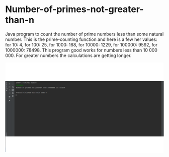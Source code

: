 # Number-of-primes-not-greater-than-n
Java program to count the number of prime numbers less than some natural number.
This is the prime-counting function and here is a few her values:
for 10: 4,
for 100: 25,
for 1000: 168,
for 10000: 1229,
for 100000: 9592,
for 1000000: 78498.
This program good works for numbers less than  10 000 000. For greater numbers the calculations are getting longer. 

![result](./images/screen1.png)


